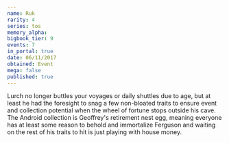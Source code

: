 ```yaml
---
name: Ruk
rarity: 4
series: tos
memory_alpha:
bigbook_tier: 9
events: 7
in_portal: true
date: 06/11/2017
obtained: Event
mega: false
published: true
---
```


Lurch no longer buttles your voyages or daily shuttles due to age, but at least he had the foresight to snag a few non-bloated traits to ensure event and collection potential when the wheel of fortune stops outside his cave. The Android collection is Geoffrey's retirement nest egg, meaning everyone has at least some reason to behold and immortalize Ferguson and waiting on the rest of his traits to hit is just playing with house money.
